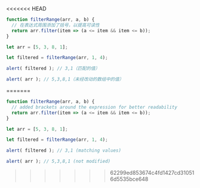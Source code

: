 <<<<<<< HEAD
```js run demo
function filterRange(arr, a, b) {
  // 在表达式周围添加了括号，以提高可读性
  return arr.filter(item => (a <= item && item <= b));
}

let arr = [5, 3, 8, 1];

let filtered = filterRange(arr, 1, 4);

alert( filtered ); // 3,1（匹配的值）

alert( arr ); // 5,3,8,1（未经改动的数组中的值）
```
=======
```js run demo
function filterRange(arr, a, b) {
  // added brackets around the expression for better readability
  return arr.filter(item => (a <= item && item <= b));
}

let arr = [5, 3, 8, 1];

let filtered = filterRange(arr, 1, 4);

alert( filtered ); // 3,1 (matching values)

alert( arr ); // 5,3,8,1 (not modified)
```
>>>>>>> 62299ed853674c4fd1427cd310516d5535bce648
